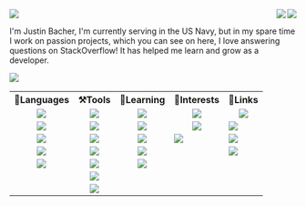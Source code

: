 <!--**Jabbey92/Jabbey92** is a ✨ _special_ ✨ repository because its `README.md` (this file) appears on your GitHub profile.-->

<img align="center" src="https://media.giphy.com/media/hvRJCLFzcasrR4ia7z/giphy.gif"></a>
<img align="right" src="https://github-profile-summary-cards.vercel.app/api/cards/profile-details?username=Jabbey92&theme=radical" />
<img align="right" src="https://github-readme-stats.vercel.app/api/wakatime?username=7ed3ffed-ab75-4a40-b844-02441790ce55&theme=radical" />

I'm Justin Bacher, I'm currently serving in the US Navy, but in my spare time I work on passion projects, which you can see on here, I love answering questions on StackOverflow! It has helped me learn and grow as a developer.

<span>
    <img align="left" src="https://github-profile-trophy.vercel.app/?username=Jabbey92&theme=radical&column=1&row=4" />
    <table align="right">
        <tr>
            <th align="center">📝Languages</th>
            <th align="center">⚒️Tools</th>
            <th align="center">📖Learning</th>
            <th align="center">👀Interests</th>
            <th align="center">🔗Links</th>
        </tr>
        <tr>
            <td align="center"><a href="http://python.org/"><img src="https://img.shields.io/badge/Python-FFD43B?style=for-the-badge&logo=python&logoColor=blue" /></a></td>
            <td align="center"><img src="https://img.shields.io/badge/SQLite-07405E?style=for-the-badge&logo=sqlite&logoColor=white" />
            <td align="center"><img src="https://img.shields.io/badge/JavaScript-323330?style=for-the-badge&logo=javascript&logoColor=F7DF1E" /></td>
            <td align="center"><img src="https://img.shields.io/badge/Rust-black?style=for-the-badge&logo=rust&logoColor=#E57324" /></td>
            <td align="center"><a href="https://stackoverflow.com/users/225020/jab"><img src="https://img.shields.io/badge/Stack_Overflow-FE7A16?style=for-the-badge&logo=stack-overflow&logoColor=white" /></a></td>
        </tr>
        <tr>
            <td align="center"><a href="http://www.lua.org/"><img src="https://img.shields.io/badge/Lua-2C2D72?style=for-the-badge&logo=lua&logoColor=white" /></a></td>
            <td align="center"><img src="https://img.shields.io/badge/MongoDB-4EA94B?style=for-the-badge&logo=mongodb&logoColor=white" /></td>
            <td align="center"><img src="https://img.shields.io/badge/TypeScript-007ACC?style=for-the-badge&logo=typescript&logoColor=white" /></td>
            <td align="center"><img src="https://img.shields.io/badge/Go-00ADD8?style=for-the-badge&logo=go&logoColor=white" /></td>
            <td><a href="https://www.linkedin.com/in/justin-bacher-1392b519/"><img src="https://img.shields.io/badge/LinkedIn-0077B5?style=for-the-badge&logo=linkedin&logoColor=white" /></a></td>
        </tr>
        <tr>
            <td align="center"><img src="https://img.shields.io/badge/HTML5-E34F26?style=for-the-badge&logo=html5&logoColor=white" /></td>
            <td align="center"><img src="https://img.shields.io/badge/redis-%23DD0031.svg?&style=for-the-badge&logo=redis&logoColor=white" /></td>
            <td align="center"><img src="https://img.shields.io/badge/WebAssembly-654FF0?style=for-the-badge&logo=WebAssembly&logoColor=white" /></td>
            <td><img src="https://img.shields.io/badge/Haskell-5D4F85?style=for-the-badge&logo=haskell&logoColor=white" /></td>
            <td><a href="mailto: 92jbach@gmail.com"><img src="https://img.shields.io/badge/Gmail-D14836?style=for-the-badge&logo=gmail&logoColor=white" /></a></td>
        </tr>
        <tr>
            <td align="center"><img src="https://img.shields.io/badge/CSS3-1572B6?style=for-the-badge&logo=css3&logoColor=white" /></td>
            <td align="center"><img src="https://img.shields.io/badge/Microsoft%20SQL%20Server-CC2927?style=for-the-badge&logo=microsoft%20sql%20server&logoColor=white" /></td>
            <td align="center"><img src="https://img.shields.io/badge/Nginx-009639?style=for-the-badge&logo=nginx&logoColor=white" /></td>
            <td></td>
            <td><a href="discordapp.com/users/243934463615041536"><img src="https://img.shields.io/badge/Discord-5865F2?style=for-the-badge&logo=discord&logoColor=white" /></a></td>
        </tr>
        <tr>
            <td align="center"><img src="https://img.shields.io/badge/fastapi-109989?style=for-the-badge&logo=FASTAPI&logoColor=white" /></td>
            <td align="center"><img src="https://img.shields.io/badge/VSCode-0078D4?style=for-the-badge&logo=visual%20studio%20code&logoColor=white" /></td>
            <td align="center"><img src="https://img.shields.io/badge/Svelte-4A4A55?style=for-the-badge&logo=svelte&logoColor=FF3E00" /></td>
            <td></td>
            <td></td>
        </tr>
        <tr>
            <td></td>
            <td align="center"><img src="https://img.shields.io/badge/Linux-FCC624?style=for-the-badge&logo=linux&logoColor=black" /></td>
            <td align="center"></td>
            <td></td>
            <td></td>
        </tr>
        <tr>
            <td></td>
            <td align="center"><img src="https://img.shields.io/badge/Docker-2CA5E0?style=for-the-badge&logo=docker&logoColor=white" /></td>
            <td></td>
            <td></td>
            <td></td>
        </tr>
    </table>
</span>

<!--<img align="center" src="https://github-readme-streak-stats.herokuapp.com/?user=Jabbey92" />-->

<!--
Here are some ideas to get you started:

- 🔭 I’m currently working on ...
- 🌱 I’m currently learning ...
- 👯 I’m looking to collaborate on ...
- 🤔 I’m looking for help with ...
- 💬 Ask me about ...
- 📫 How to reach me: ...
- 😄 Pronouns: ...
- ⚡ Fun fact: ...
-->
